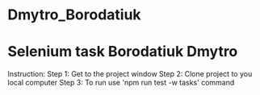 # Dmytro_Borodatiuk
# Selenium task Borodatiuk Dmytro
Instruction:
Step 1:
Get to the project window
Step 2:
Clone project to you local computer
Step 3:
To run use 'npm run test -w tasks' command
